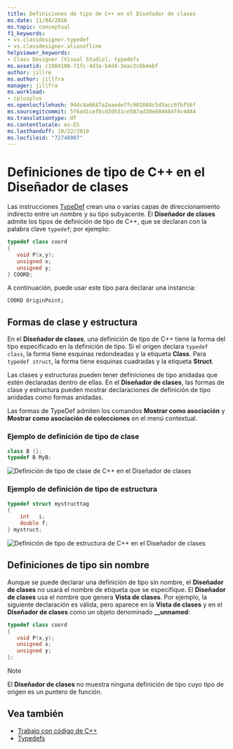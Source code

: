 ```yaml
---
title: Definiciones de tipo de C++ en el Diseñador de clases
ms.date: 11/04/2016
ms.topic: conceptual
f1_keywords:
- vs.classdesigner.typedef
- vs.classdesigner.aliasofline
helpviewer_keywords:
- Class Designer [Visual Studio], typedefs
ms.assetid: c1984108-71fc-4d3a-b4d4-3eac2c6b4ebf
author: jillre
ms.author: jillfra
manager: jillfra
ms.workload:
- cplusplus
ms.openlocfilehash: 94dc4a6687a2aaede7fc901884c5d3acc6fbf56f
ms.sourcegitcommit: 5f6ad1cefbcd3d531ce587ad30e684684f4c4d44
ms.translationtype: HT
ms.contentlocale: es-ES
ms.lasthandoff: 10/22/2019
ms.locfileid: "72748007"
---
```

# <a name="c-typedefs-in-class-designer"></a>Definiciones de tipo de C++ en el Diseñador de clases

Las instrucciones [TypeDef](/cpp/cpp/aliases-and-typedefs-cpp#typedefs) crean una o varias capas de direccionamiento indirecto entre un nombre y su tipo subyacente. El **Diseñador de clases** admite los tipos de definición de tipo de C++, que se declaran con la palabra clave `typedef`; por ejemplo:

```cpp
typedef class coord
{
   void P(x,y);
   unsigned x;
   unsigned y;
} COORD;
```

A continuación, puede usar este tipo para declarar una instancia:

`COORD OriginPoint;`

## <a name="class-and-struct-shapes"></a>Formas de clase y estructura

En el **Diseñador de clases**, una definición de tipo de C++ tiene la forma del tipo especificado en la definición de tipo. Si el origen declara `typedef class`, la forma tiene esquinas redondeadas y la etiqueta **Class**. Para `typedef struct`, la forma tiene esquinas cuadradas y la etiqueta **Struct**.

Las clases y estructuras pueden tener definiciones de tipo anidadas que estén declaradas dentro de ellas. En el **Diseñador de clases**, las formas de clase y estructura pueden mostrar declaraciones de definición de tipo anidadas como formas anidadas.

Las formas de TypeDef admiten los comandos **Mostrar como asociación** y **Mostrar como asociación de colecciones** en el menú contextual.

### <a name="class-typedef-example"></a>Ejemplo de definición de tipo de clase

```cpp
class B {};
typedef B MyB;
```

![Definición de tipo de clase de C++ en el Diseñador de clases](media/cpp-class-typedef.png)

### <a name="struct-typedef-example"></a>Ejemplo de definición de tipo de estructura

```cpp
typedef struct mystructtag
{
    int   i;
    double f;
} mystruct;
```

![Definición de tipo de estructura de C++ en el Diseñador de clases](media/cpp-struct-typedef.png)

## <a name="unnamed-typedefs"></a>Definiciones de tipo sin nombre

Aunque se puede declarar una definición de tipo sin nombre, el **Diseñador de clases** no usará el nombre de etiqueta que se especifique. El **Diseñador de clases** usa el nombre que genera **Vista de clases**. Por ejemplo, la siguiente declaración es válida, pero aparece en la **Vista de clases** y en el **Diseñador de clases** como un objeto denominado **__unnamed**:

```cpp
typedef class coord
{
   void P(x,y);
   unsigned x;
   unsigned y;
};
```

> [!NOTE]
> El **Diseñador de clases** no muestra ninguna definición de tipo cuyo tipo de origen es un puntero de función.

## <a name="see-also"></a>Vea también

- [Trabajo con código de C++](working-with-visual-cpp-code.md)
- [Typedefs](/cpp/cpp/aliases-and-typedefs-cpp#typedefs)